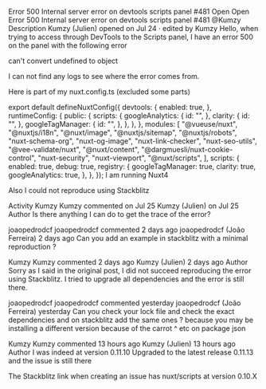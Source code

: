 Error 500 Internal server error on devtools scripts panel #481
Open
Open
Error 500 Internal server error on devtools scripts panel
#481
@Kumzy
Description
Kumzy
(Julien)
opened on Jul 24 · edited by Kumzy
Hello, when trying to access through DevTools to the Scripts panel, I have an error 500 on the panel with the following error

can't convert undefined to object

I can not find any logs to see where the error comes from.

Here is part of my nuxt.config.ts (excluded some parts)

export default defineNuxtConfig({
devtools: {
enabled: true,
},
runtimeConfig: {
public: {
scripts: {
googleAnalytics: {
id: "",
},
clarity: {
id: "",
},
googleTagManager: {
id: "",
},
},
},
},
modules: [
"@vueuse/nuxt",
"@nuxtjs/i18n",
"@nuxt/image",
"@nuxtjs/sitemap",
"@nuxtjs/robots",
"nuxt-schema-org",
"nuxt-og-image",
"nuxt-link-checker",
"nuxt-seo-utils",
"@vee-validate/nuxt",
"@nuxt/content",
"@dargmuesli/nuxt-cookie-control",
"nuxt-security",
"nuxt-viewport",
"@nuxt/scripts",
],
scripts: {
enabled: true,
debug: true,
registry: {
googleTagManager: true,
clarity: true,
googleAnalytics: true,
},
},
});
I am running Nuxt4

Also I could not reproduce using Stackblitz

Activity
Kumzy
Kumzy commented on Jul 25
Kumzy
(Julien)
on Jul 25
Author
Is there anything I can do to get the trace of the error?

joaopedrodcf
joaopedrodcf commented 2 days ago
joaopedrodcf
(João Ferreira)
2 days ago
Can you add an example in stackblitz with a minimal reproduction ?

Kumzy
Kumzy commented 2 days ago
Kumzy
(Julien)
2 days ago
Author
Sorry as I said in the original post, I did not succeed reproducing the error using Stackblitz.
I tried to upgrade all dependencies and the error is still there.

joaopedrodcf
joaopedrodcf commented yesterday
joaopedrodcf
(João Ferreira)
yesterday
Can you check your lock file and check the exact dependencies and on stackblitz add the same ones ? because you may be installing a different version because of the carrot ^ etc on package json

Kumzy
Kumzy commented 13 hours ago
Kumzy
(Julien)
13 hours ago
Author
I was indeed at version 0.11.10
Upgraded to the latest release 0.11.13 and the issue is still there

The Stackblitz link when creating an issue has nuxt/scripts at version 0.10.X

